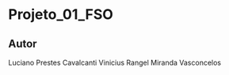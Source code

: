 Projeto_01_FSO
==============

Autor
-----
Luciano Prestes Cavalcanti
Vinicius Rangel Miranda Vasconcelos
